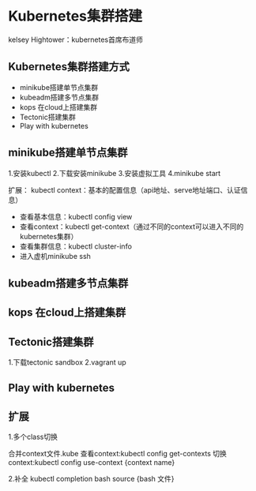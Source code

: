 # Kubernetes集群搭建

kelsey Hightower：kubernetes首席布道师

## Kubernetes集群搭建方式

* minikube搭建单节点集群
* kubeadm搭建多节点集群
* kops 在cloud上搭建集群
* Tectonic搭建集群
* Play with kubernetes

## minikube搭建单节点集群

1.安装kubectl
2.下载安装minikube
3.安装虚拟工具
4.minikube start

扩展：
kubectl context：基本的配置信息（api地址、serve地址端口、认证信息）

* 查看基本信息：kubectl config view
* 查看context：kubectl get-context（通过不同的context可以进入不同的kubernetes集群）
* 查看集群信息：kubectl cluster-info
* 进入虚机minikube ssh

## kubeadm搭建多节点集群

## kops 在cloud上搭建集群

## Tectonic搭建集群

1.下载tectonic sandbox
2.vagrant up

## Play with kubernetes



## 扩展

1.多个class切换

合并context文件.kube
查看context:kubectl config get-contexts
切换context:kubectl config use-context {context name}

2.补全
kubectl completion bash
source {bash 文件}

